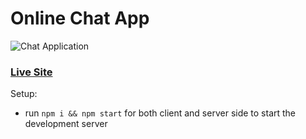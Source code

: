 # Online Chat App

![Chat Application](https://i.ytimg.com/vi/ZwFA3YMfkoc/maxresdefault.jpg)

### [Live Site](https://frstreactappchat.netlify.app)

Setup:

- run `npm i && npm start` for both client and server side to start the development server
